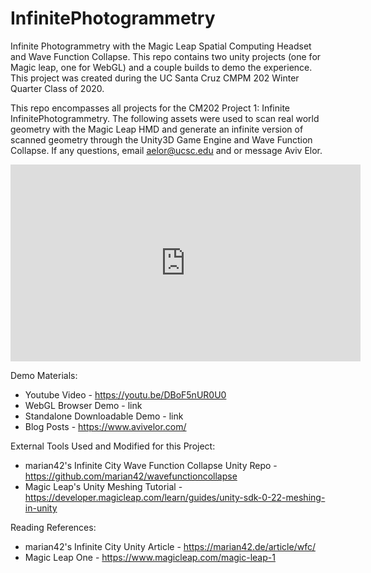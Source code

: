 # InfinitePhotogrammetry
Infinite Photogrammetry with the Magic Leap Spatial Computing Headset and Wave Function Collapse. This repo contains two unity projects (one for Magic leap, one for WebGL) and a couple builds to demo the experience. This project was created during the UC Santa Cruz CMPM 202 Winter Quarter Class of 2020.

This repo encompasses all projects for the CM202 Project 1: Infinite InfinitePhotogrammetry.
The following assets were used to scan real world geometry with the Magic Leap HMD and generate an infinite version of scanned geometry through the Unity3D Game Engine and Wave Function Collapse.
If any questions, email aelor@ucsc.edu and or message Aviv Elor.

<iframe width="560" height="315" src="https://www.youtube.com/embed/DBoF5nUR0U0" frameborder="0" allow="accelerometer; autoplay; encrypted-media; gyroscope; picture-in-picture" allowfullscreen></iframe>

Demo Materials:
* Youtube Video - https://youtu.be/DBoF5nUR0U0
* WebGL Browser Demo - link
* Standalone Downloadable Demo - link
* Blog Posts - https://www.avivelor.com/


External Tools Used and Modified for this Project:
* marian42's Infinite City Wave Function Collapse Unity Repo - https://github.com/marian42/wavefunctioncollapse
* Magic Leap's Unity Meshing Tutorial - https://developer.magicleap.com/learn/guides/unity-sdk-0-22-meshing-in-unity

Reading References:
* marian42's Infinite City Unity Article - https://marian42.de/article/wfc/
* Magic Leap One - https://www.magicleap.com/magic-leap-1
